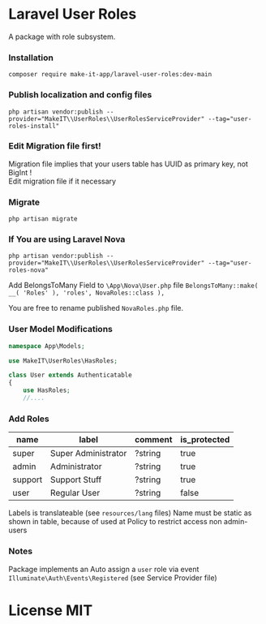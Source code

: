 # Laravel User Roles
A package with role subsystem.

### Installation
`composer require make-it-app/laravel-user-roles:dev-main`

### Publish localization and config files
`php artisan vendor:publish --provider="MakeIT\\UserRoles\\UserRolesServiceProvider" --tag="user-roles-install"`

### Edit Migration file first!

Migration file implies that your users table has UUID as primary key, not BigInt !<br>
Edit migration file if it necessary

### Migrate
`php artisan migrate`

### If You are using Laravel Nova
`php artisan vendor:publish --provider="MakeIT\\UserRoles\\UserRolesServiceProvider" --tag="user-roles-nova"`

Add BelongsToMany Field to `\App\Nova\User.php` file
`BelongsToMany::make( __( 'Roles' ), 'roles', NovaRoles::class ),`

You are free to rename published `NovaRoles.php` file.

### User Model Modifications
```php
namespace App\Models;

use MakeIT\UserRoles\HasRoles;

class User extends Authenticatable
{
    use HasRoles;
    //....
```

### Add Roles
| name    | label               | comment | is_protected |
|---------|---------------------|---------|--------------|
| super   | Super Administrator | ?string | true         |
| admin   | Administrator       | ?string | true         |
| support | Support Stuff       | ?string | true         |
| user    | Regular User        | ?string | false        |

Labels is translateable (see `resources/lang` files)
Name must be static as shown in table, because of used at Policy to restrict access non admin-users

### Notes
Package implements an Auto assign a `user` role via event `Illuminate\Auth\Events\Registered` (see Service Provider file)

# License MIT
